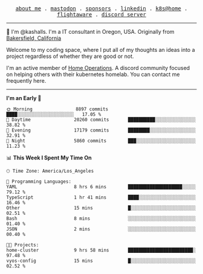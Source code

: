 <p align="center">
  <samp>
    <a href="https://jordanjones.org/">about me</a> .
    <a rel="me" href="https://mastodon.social/@kashall">mastodon</a> .
    <a href="https://github.com/sponsors/kashalls">sponsors</a> .
    <a href="https://linkedin.com/in/jordpjones">linkedin</a> .
    <a href="https://github.com/kashalls/home-cluster">k8s@home</a> .
    <a href="https://flightaware.com/adsb/stats/user/kashalls">flightaware</a> .
    <a href="https://discord.gg/V2WrCfqba9">discord server</a>
  </samp>
</p>

----------------------------------------------------------------

:wave: I'm @kashalls. I'm a IT consultant in Oregon, USA. Originally from [Bakersfield, California](https://maps.app.goo.gl/QQMtywTWghpXB6Tu6)

Welcome to my coding space, where I put all of my thoughts an ideas into a project regardless of whether they are good or not.

I'm an active member of [Home Operations](https://discord.gg/home-operations). A discord community focused on helping others with their kubernetes homelab. You can contact me frequently here.

----------------------------------------------------------------
<!--START_SECTION:waka-->
**I'm an Early 🐤** 

```text
🌞 Morning                8897 commits        ████░░░░░░░░░░░░░░░░░░░░░   17.05 % 
🌆 Daytime                20260 commits       ██████████░░░░░░░░░░░░░░░   38.82 % 
🌃 Evening                17179 commits       ████████░░░░░░░░░░░░░░░░░   32.91 % 
🌙 Night                  5860 commits        ███░░░░░░░░░░░░░░░░░░░░░░   11.23 % 
```


📊 **This Week I Spent My Time On** 

```text
🕑︎ Time Zone: America/Los_Angeles

💬 Programming Languages: 
YAML                     8 hrs 6 mins        ████████████████████░░░░░   79.12 % 
TypeScript               1 hr 41 mins        ████░░░░░░░░░░░░░░░░░░░░░   16.46 % 
Other                    15 mins             █░░░░░░░░░░░░░░░░░░░░░░░░   02.51 % 
Bash                     8 mins              ░░░░░░░░░░░░░░░░░░░░░░░░░   01.40 % 
JSON                     2 mins              ░░░░░░░░░░░░░░░░░░░░░░░░░   00.40 % 

🐱‍💻 Projects: 
home-cluster             9 hrs 58 mins       ████████████████████████░   97.48 % 
vyos-config              15 mins             █░░░░░░░░░░░░░░░░░░░░░░░░   02.52 % 
```


<!--END_SECTION:waka-->